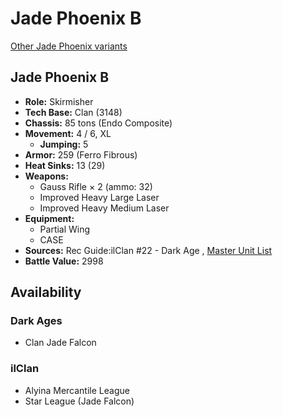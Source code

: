 # Jade Phoenix B 

[Other Jade Phoenix variants](../jade_phoenix.md) 

## Jade Phoenix B 

- **Role:** Skirmisher 
- **Tech Base:** Clan (3148) 
- **Chassis:** 85 tons (Endo Composite) 
- **Movement:** 4 / 6, XL 
  - **Jumping:** 5 
- **Armor:** 259 (Ferro Fibrous) 
- **Heat Sinks:** 13 (29) 
- **Weapons:** 
  - Gauss Rifle × 2 (ammo: 32) 
  - Improved Heavy Large Laser 
  - Improved Heavy Medium Laser 
- **Equipment:** 
  - Partial Wing 
  - CASE 
- **Sources:** Rec Guide:ilClan #22 - Dark Age , [Master Unit List](http://masterunitlist.info/Unit/Details/8295) 
- **Battle Value:** 2998 

## Availability 

### Dark Ages 

- Clan Jade Falcon 

### ilClan 

- Alyina Mercantile League 
- Star League (Jade Falcon) 

